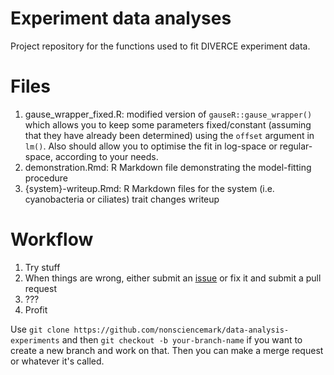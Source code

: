 # Experiment data analyses
Project repository for the functions used to fit DIVERCE experiment data.

# Files
1. gause_wrapper_fixed.R: modified version of `gauseR::gause_wrapper()` which allows you to keep some parameters fixed/constant (assuming that they have already been determined) using the `offset` argument in `lm()`. Also should allow you to optimise the fit in log-space or regular-space, according to your needs.
2. demonstration.Rmd: R Markdown file demonstrating the model-fitting procedure
3. {system}-writeup.Rmd: R Markdown files for the system (i.e. cyanobacteria or ciliates) trait changes writeup

# Workflow
1. Try stuff
2. When things are wrong, either submit an [issue](https://github.com/nonsciencemark/data-analysis-experiments/issues) or fix it and submit a pull request
3. ???
4. Profit

Use `git clone https://github.com/nonsciencemark/data-analysis-experiments` and then `git checkout -b your-branch-name` if you want to create a new branch and work on that. Then you can make a merge request or whatever it's called.

